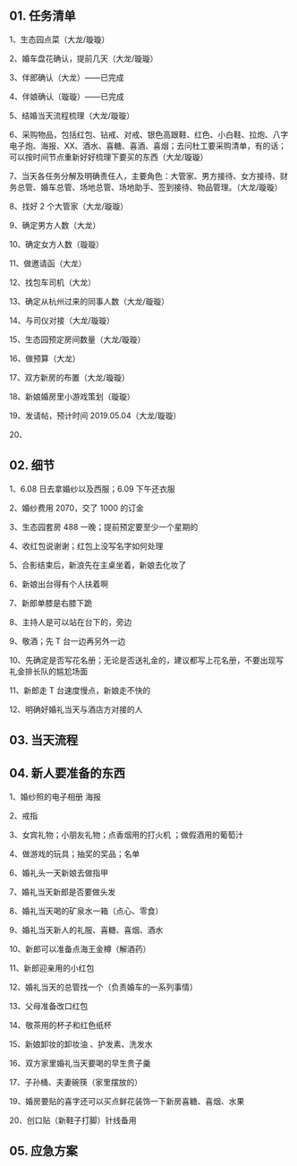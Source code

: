 ## 01. 任务清单

1、生态园点菜（大龙/璇璇）

2、婚车盘花确认，提前几天（大龙/璇璇）

3、伴郎确认（大龙）——已完成

4、伴娘确认（璇璇）——已完成

5、结婚当天流程梳理（大龙/璇璇）

6、采购物品，包括红包、钻戒、对戒、银色高跟鞋、红色、小白鞋、拉炮、八字电子炮、海报、XX、酒水、喜糖、喜酒、喜烟；去问杜工要采购清单，有的话；可以按时间节点重新好好梳理下要买的东西（大龙/璇璇）

7、当天各任务分解及明确责任人，主要角色：大管家、男方接待、女方接待、财务总管、婚车总管、场地总管、场地助手、签到接待、物品管理。（大龙/璇璇）

8、找好 2 个大管家（大龙/璇璇）

9、确定男方人数（大龙）

10、确定女方人数（璇璇）

11、做邀请函（大龙）

12、找包车司机（大龙）

13、确定从杭州过来的同事人数（大龙/璇璇）

14、与司仪对接（大龙/璇璇）

15、生态园预定房间数量（大龙/璇璇）

16、做预算（大龙）

17、双方新房的布置（大龙/璇璇）

18、新娘婚房里小游戏策划（璇璇）

19、发请帖，预计时间 2019.05.04（大龙/璇璇）

20、


## 02. 细节

1、6.08 日去拿婚纱以及西服；6.09 下午还衣服

2、婚纱费用 2070，交了 1000 的订金

3、生态园套房 488 一晚；提前预定要至少一个星期的

4、收红包说谢谢；红包上没写名字如何处理

5、合影结束后，新浪先在主桌坐着，新娘去化妆了

6、新娘出台得有个人扶着啊

7、新郎单膝是右膝下跪

8、主持人是可以站在台下的，旁边

9、敬酒；先 T 台一边再另外一边

10、先确定是否写花名册；无论是否送礼金的，建议都写上花名册，不要出现写礼金排长队的尴尬场面

11、新郎走 T 台速度慢点，新娘走不快的

12、明确好婚礼当天与酒店方对接的人


## 03. 当天流程


## 04. 新人要准备的东西
 
1、婚纱照的电子相册 海报
        
2、戒指
  
3、女宾礼物；小朋友礼物；点香烟用的打火机 ；做假酒用的葡萄汁
     
4、做游戏的玩具；抽奖的奖品；名单
       
6、婚礼头一天新娘去做指甲

7、婚礼当天新郎是否要做头发

8、婚礼当天喝的矿泉水一箱（点心、零食）

9、婚礼当天新人的礼服、喜糖、喜烟、酒水

10、新郎可以准备点海王金樽（解酒药）

11、新郎迎亲用的小红包

12、婚礼当天的总管找一个（负责婚车的一系列事情）

13、父母准备改口红包

14、敬茶用的杯子和红色纸杯

15、新娘卸妆的卸妆油 、护发素、洗发水

16、双方家里婚礼当天要喝的早生贵子羹

17、子孙桶、夫妻碗筷（家里摆放的）

19、婚房要贴的喜字还可以买点鲜花装饰一下新房喜糖、喜烟、水果 

20、创口贴（新鞋子打脚）针线备用

## 05. 应急方案


